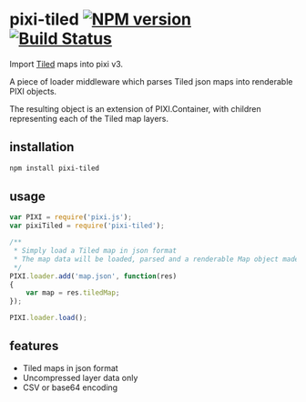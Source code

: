 # pixi-tiled [![NPM version][npm-image]][npm-url] [![Build Status][travis-image]][travis-url]

Import [Tiled](http://www.mapeditor.org/) maps into pixi v3.

A piece of loader middleware which parses Tiled json maps into renderable PIXI objects.

The resulting object is an extension of PIXI.Container, with children representing each of the Tiled map layers.

## installation

```sh
npm install pixi-tiled
```

## usage

```js
var PIXI = require('pixi.js');
var pixiTiled = require('pixi-tiled');

/**
 * Simply load a Tiled map in json format
 * The map data will be loaded, parsed and a renderable Map object made available on res.tiledMap
 */
PIXI.loader.add('map.json', function(res)
{
    var map = res.tiledMap;
});

PIXI.loader.load();
```

## features

 - Tiled maps in json format
 - Uncompressed layer data only
 - CSV or base64 encoding

[npm-url]: https://npmjs.org/package/pixi-tiled
[npm-image]: http://img.shields.io/npm/v/pixi-tiled.svg?style=flat

[travis-url]: http://travis-ci.org/beeglebug/pixi-tiled
[travis-image]: http://img.shields.io/travis/beeglebug/pixi-tiled/master.svg?style=flat
